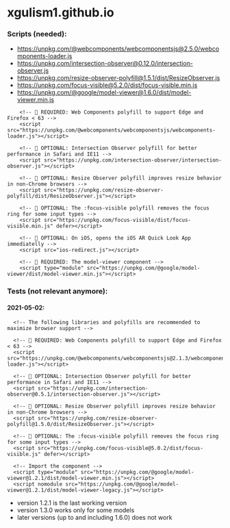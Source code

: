 # xgulism1.github.io

### Scripts (needed):
* https://unpkg.com/@webcomponents/webcomponentsjs@2.5.0/webcomponents-loader.js
* https://unpkg.com/intersection-observer@0.12.0/intersection-observer.js
* https://unpkg.com/resize-observer-polyfill@1.5.1/dist/ResizeObserver.js
* https://unpkg.com/focus-visible@5.2.0/dist/focus-visible.min.js
* https://unpkg.com/@google/model-viewer@1.6.0/dist/model-viewer.min.js

```
	<!-- 🚨 REQUIRED: Web Components polyfill to support Edge and Firefox < 63 -->
	<script src="https://unpkg.com/@webcomponents/webcomponentsjs/webcomponents-loader.js"></script>

	<!-- 💁 OPTIONAL: Intersection Observer polyfill for better performance in Safari and IE11 -->
	<script src="https://unpkg.com/intersection-observer/intersection-observer.js"></script>

	<!-- 💁 OPTIONAL: Resize Observer polyfill improves resize behavior in non-Chrome browsers -->
	<script src="https://unpkg.com/resize-observer-polyfill/dist/ResizeObserver.js"></script>

	<!-- 💁 OPTIONAL: The :focus-visible polyfill removes the focus ring for some input types -->
	<script src="https://unpkg.com/focus-visible/dist/focus-visible.min.js" defer></script>
	
	<!-- 💁 OPTIONAL: On iOS, opens the iOS AR Quick Look App immediatelly -->
	<script src="ios-redirect.js"></script>

	<!-- 🚨 REQUIRED: The model-viewer component -->
	<script type="module" src="https://unpkg.com/@google/model-viewer/dist/model-viewer.min.js"></script>
```

### Tests (not relevant anymore):

#### 2021-05-02:

```
  <!-- The following libraries and polyfills are recommended to maximize browser support -->

  <!-- 🚨 REQUIRED: Web Components polyfill to support Edge and Firefox < 63 -->
  <script src="https://unpkg.com/@webcomponents/webcomponentsjs@2.1.3/webcomponents-loader.js"></script>

  <!-- 💁 OPTIONAL: Intersection Observer polyfill for better performance in Safari and IE11 -->
  <script src="https://unpkg.com/intersection-observer@0.5.1/intersection-observer.js"></script>

  <!-- 💁 OPTIONAL: Resize Observer polyfill improves resize behavior in non-Chrome browsers -->
  <script src="https://unpkg.com/resize-observer-polyfill@1.5.0/dist/ResizeObserver.js"></script>

  <!-- 💁 OPTIONAL: The :focus-visible polyfill removes the focus ring for some input types -->
  <script src="https://unpkg.com/focus-visible@5.0.2/dist/focus-visible.js" defer></script>

  <!-- Import the component -->
  <script type="module" src="https://unpkg.com/@google/model-viewer@1.2.1/dist/model-viewer.min.js"></script>
  <script nomodule src="https://unpkg.com/@google/model-viewer@1.2.1/dist/model-viewer-legacy.js"></script>
```

* version 1.2.1 is the last working version
* version 1.3.0 works only for some models
* later versions (up to and including 1.6.0) does not work

